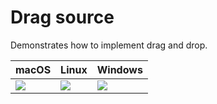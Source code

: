 # Drag source

Demonstrates how to implement drag and drop.

|  macOS            |    Linux          |  Windows          |
| ----------------- | ----------------- | ----------------- |
| ![][mac-drag]  | ![][linux-drag] | ![][win-drag]  |

[mac-drag]: https://cdn.jsdelivr.net/gh/yue/yue-sample-apps@a29ec83/drag_source/screenshots/mac_drag.png
[linux-drag]: https://cdn.jsdelivr.net/gh/yue/yue-sample-apps@a29ec83/drag_source/screenshots/linux_drag.png
[win-drag]: https://cdn.jsdelivr.net/gh/yue/yue-sample-apps@a29ec83/drag_source/screenshots/win_drag.png

